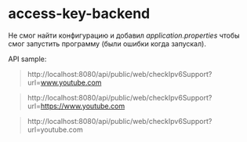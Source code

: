 # access-key-backend


Не смог найти конфигурацию и добавил *application.properties* чтобы смог запустить программу (были ошибки когда запускал).

API sample:

> http://localhost:8080/api/public/web/checkIpv6Support?url=www.youtube.com 

> http://localhost:8080/api/public/web/checkIpv6Support?url=https://www.youtube.com

> http://localhost:8080/api/public/web/checkIpv6Support?url=youtube.com
